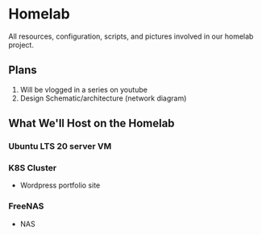 # Homelab

All resources, configuration, scripts, and pictures involved in our homelab project.

## Plans

1. Will be vlogged in a series on youtube
2. Design Schematic/architecture (network diagram)

## What We'll Host on the Homelab

### Ubuntu LTS 20 server VM

### K8S Cluster

  - Wordpress portfolio site
  
### FreeNAS

  - NAS
